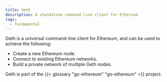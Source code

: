 ```yaml
---
title: Geth
description: A standalone command-line client for Ethereum
tags:
  - fundamental
---
```



Geth is a universal command-line client for Ethereum, and can be used to achieve the following:

- Create a new Ethereum node.
- Connect to existing Ethereum networks.
- Build a private network of multiple Geth nodes.

Geth is part of the {{< glossary "go-ethereum" "go-ethereum" >}} project.
